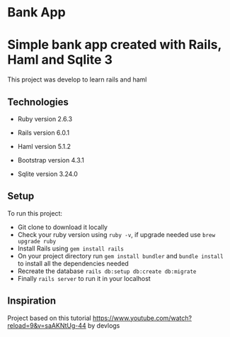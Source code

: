 # Bank App

# Simple bank app created with Rails, Haml and Sqlite 3

This project was develop to learn rails and haml

## Technologies 

* Ruby version 2.6.3

* Rails version 6.0.1 

* Haml version 5.1.2

* Bootstrap version 4.3.1

* Sqlite version 3.24.0


## Setup

To run this project:

* Git clone to download it locally
* Check your ruby version using `ruby -v`, if upgrade needed use `brew upgrade ruby`
* Install Rails using `gem install rails`
* On your project directory run `gem install bundler` and `bundle install` to install all the dependencies needed
* Recreate the database `rails db:setup db:create db:migrate`
* Finally `rails server` to run it in your localhost


## Inspiration
Project based on this tutorial https://www.youtube.com/watch?reload=9&v=saAKNtUg-44 by devlogs